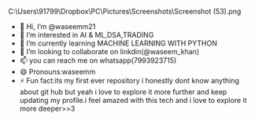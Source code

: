 C:\Users\91799\Dropbox\PC\Pictures\Screenshots\Screenshot (53).png
- 👋 Hi, I’m @waseemm21
- 👀 I’m interested in AI & ML,DSA,TRADING
- 🌱 I’m currently learning MACHINE LEARNING WITH PYTHON 
- 💞️ I’m looking to collaborate on linkdin(@waseem_khan)
- 📫 you can reach me on whatsapp(7993923715)
- 😄 Pronouns:waseemm
- ⚡ Fun fact:its my first ever repository i honestly dont know anything about git hub but yeah i love to explore it more further and keep updating my profile.i feel amazed with this tech and i love to explore it more deeper>>3

<!---
waseemm21/waseemm21 is a ✨ special ✨ repository because its `README.md` (this file) appears on your GitHub profile.
You can click the Preview link to take a look at your changes.
--->
